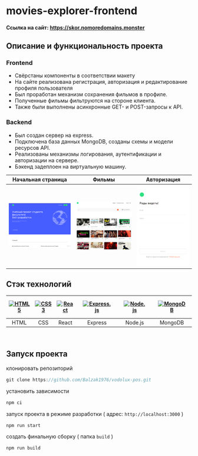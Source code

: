 # movies-explorer-frontend
#### Ссылка на сайт: https://skor.nomoredomains.monster


## Описание и функциональность проекта
### Frontend

- Свёрстаны компоненты в соответствии макету 
- На сайте реализована регистрация, авторизация и редактирование профиля пользователя
- Был проработан механизм сохранения фильмов в профиле. 
- Полученные фильмы фильтруются на стороне клиента.
- Также были выполнены асинхронные GET- и POST-запросы к API. 

###   Backend
- Был создан сервер на express.
- Подключена база данных MongoDB, созданы схемы и модели ресурсов API. 
- Реализованы механизмы логирования, аутентификации и авторизации на сервере.
- Бэкенд задеплоен на виртуальную машину.

Начальная страница | Фильмы | Авторизация
:---: | :---: | :---:
[![Начальная страница](screenshots/page1.png)](https://skor.nomoredomains.monster) |![Фильмы](screenshots/page2.png) | ![Авторизация](screenshots/page3.png)



## Стэк технологий

| <a href="https://html.spec.whatwg.org/multipage/" target="_blank" rel="noreferrer"><img width="45" height="45" alt="HTML5" src="https://cdn.jsdelivr.net/gh/devicons/devicon/icons/html5/html5-plain.svg" /></a> | <a href="https://www.w3schools.com/css/" target="_blank" rel="noreferrer"><img width="45" height="45" alt="CSS3" src="https://cdn.jsdelivr.net/gh/devicons/devicon/icons/css3/css3-plain.svg" /></a> | <a href="https://react.dev/" target="_blank" rel="noreferrer"><img width="45" height="45" alt="React" src="https://cdn.jsdelivr.net/gh/devicons/devicon/icons/react/react-original.svg" /></a> | <a href="https://expressjs.com/" target="_blank"><img style="margin: 10px" src="https://profilinator.rishav.dev/skills-assets/express-original-wordmark.svg" alt="Express.js" height="45" /></a> | <a href="https://nodejs.org/" target="_blank"><img style="margin: 10px" src="https://profilinator.rishav.dev/skills-assets/nodejs-original-wordmark.svg" alt="Node.js" height="45" /></a> | <a href="https://www.mongodb.com/" target="_blank"><img style="margin: 10px" src="https://profilinator.rishav.dev/skills-assets/mongodb-original-wordmark.svg" alt="MongoDB" height="45" /></a> |
| :---: | :---: | :---: | :---: | :---: | :---: |
| HTML | CSS  | React | Express | Node.js | MongoDB |

<br>


## Запуск проекта

клонировать репозиторий 

```javascript
git clone https://github.com/Balzak1976/vodolux-pos.git
```

установить зависимости

```javascript
npm ci 
```
запуск проекта в режиме разработки ( адрес: `http://localhost:3000` )

```javascript
npm run start 
```
создать финальную сборку ( папка `build` )

```javascript
npm run build 
```